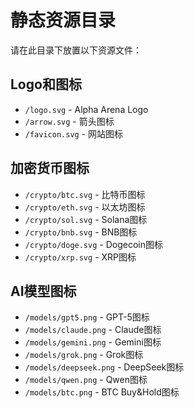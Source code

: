 # 静态资源目录

请在此目录下放置以下资源文件：

## Logo和图标
- `/logo.svg` - Alpha Arena Logo
- `/arrow.svg` - 箭头图标
- `/favicon.svg` - 网站图标

## 加密货币图标
- `/crypto/btc.svg` - 比特币图标
- `/crypto/eth.svg` - 以太坊图标
- `/crypto/sol.svg` - Solana图标
- `/crypto/bnb.svg` - BNB图标
- `/crypto/doge.svg` - Dogecoin图标
- `/crypto/xrp.svg` - XRP图标

## AI模型图标
- `/models/gpt5.png` - GPT-5图标
- `/models/claude.png` - Claude图标
- `/models/gemini.png` - Gemini图标
- `/models/grok.png` - Grok图标
- `/models/deepseek.png` - DeepSeek图标
- `/models/qwen.png` - Qwen图标
- `/models/btc.png` - BTC Buy&Hold图标
